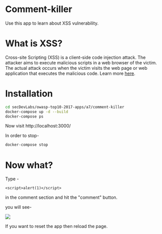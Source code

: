 # Comment-killer

Use this app to learn about XSS vulnerability.

# What is XSS?

Cross-site Scripting (XSS) is a client-side code injection attack. The attacker aims to execute malicious scripts in a web browser of the victim. The actual attack occurs when the victim visits the web page or web application that executes the malicious code. Learn more <a href="https://owasp.org/www-community/attacks/xss/">here</a>.

# Installation

```bash
cd secDevLabs/owasp-top10-2017-apps/a7/comment-killer
docker-compose up -d --build
docker-compose ps
```

Now visit http://localhost:3000/

In order to stop-

```bash
docker-compose stop
```

# Now what?

Type -

```
<script>alert(1)</script>
```

in the comment section and hit the "comment" button.

you will see-

<img src="img/img1.png" align="center"/>

If you want to reset the app then reload the page.
